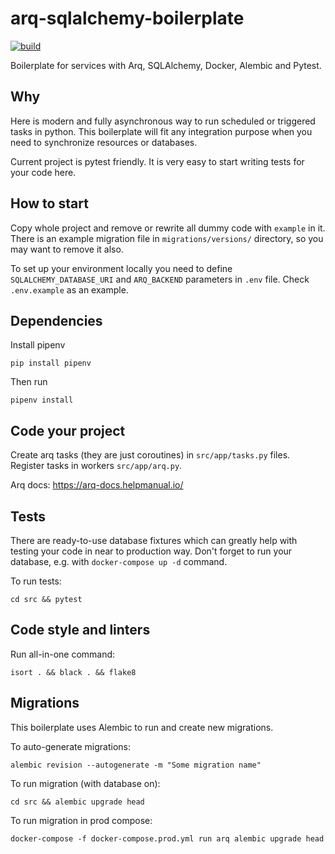 # arq-sqlalchemy-boilerplate
[![build](https://github.com/kazqvaizer/arq-sqlalchemy-boilerplate/actions/workflows/main.yml/badge.svg)](https://github.com/kazqvaizer/arq-sqlalchemy-boilerplate/actions/workflows/main.yml)

Boilerplate for services with Arq, SQLAlchemy, Docker, Alembic and Pytest.
                
## Why 

Here is modern and fully asynchronous way to run scheduled or triggered tasks in python. This boilerplate will fit any integration purpose when you need to synchronize resources or databases. 

Current project is pytest friendly. It is very easy to start writing tests for your code here. 

## How to start
Copy whole project and remove or rewrite all dummy code with `example` in it. There is an example migration file in `migrations/versions/` directory, so you may want to remove it also.

To set up your environment locally you need to define `SQLALCHEMY_DATABASE_URI` and `ARQ_BACKEND` parameters in `.env` file. Check `.env.example` as an example.

## Dependencies

Install pipenv
```
pip install pipenv
```

Then run 

```
pipenv install
```

## Code your project

Create arq tasks (they are just coroutines) in  `src/app/tasks.py` files.
Register tasks in workers `src/app/arq.py`. 

Arq docs: https://arq-docs.helpmanual.io/

## Tests

There are ready-to-use database fixtures which can greatly help with testing your code in near to production way. Don't forget to run your database, e.g. with `docker-compose up -d` command.

To run tests:


```
cd src && pytest
```

## Code style and linters

Run all-in-one command:

```
isort . && black . && flake8
```

## Migrations

This boilerplate uses Alembic to run and create new migrations.

To auto-generate migrations:

```
alembic revision --autogenerate -m "Some migration name"
``` 

To run migration (with database on):
```
cd src && alembic upgrade head
```

To run migration in prod compose:
```
docker-compose -f docker-compose.prod.yml run arq alembic upgrade head
```
